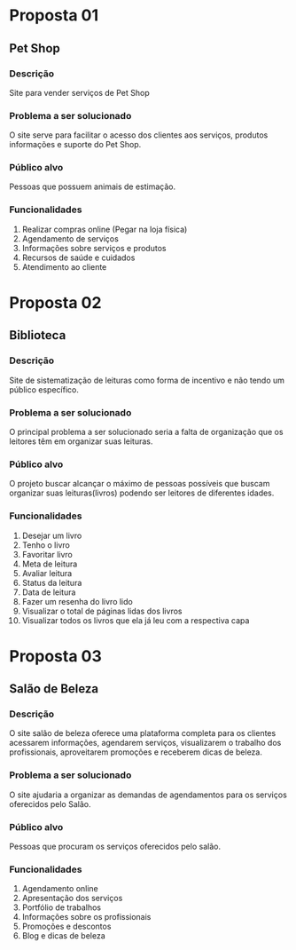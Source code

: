 # Proposta 01

## Pet Shop

### Descrição
 Site para vender serviços de Pet Shop

### Problema a ser solucionado
 O site serve para facilitar o acesso dos clientes aos serviços, 
 produtos informações e suporte do Pet Shop.

### Público alvo
 Pessoas que possuem animais de estimação.

### Funcionalidades
 1. Realizar compras online (Pegar na loja física)
 2. Agendamento de serviços
 3. Informações sobre serviços e produtos
 4. Recursos de saúde e cuidados
 5. Atendimento ao cliente

 
# Proposta 02

## Biblioteca

### Descrição
 Site de sistematização de leituras como forma de incentivo e 
 não tendo um público específico.

### Problema a ser solucionado
 O principal problema a ser solucionado seria a falta de organização 
 que os leitores têm em organizar suas leituras.

### Público alvo
 O projeto buscar alcançar o máximo de pessoas possíveis que buscam 
 organizar suas leituras(livros) podendo ser leitores de diferentes 
 idades.

### Funcionalidades
1. Desejar um livro
2. Tenho o livro
3. Favoritar livro
4. Meta de leitura 
5. Avaliar leitura
6. Status da leitura
7. Data de leitura
8. Fazer um resenha do livro lido
9. Visualizar o total de páginas lidas dos livros
10. Visualizar todos os livros que ela já leu com a respectiva capa


# Proposta 03

## Salão de Beleza

### Descrição
 O site salão de beleza oferece uma plataforma completa para os clientes 
 acessarem informações, agendarem serviços, visualizarem o trabalho dos 
 profissionais, aproveitarem promoções e receberem dicas de beleza.

### Problema a ser solucionado
 O site ajudaria a organizar as demandas de agendamentos para os serviços
 oferecidos pelo Salão.
 
### Público alvo
 Pessoas que procuram os serviços oferecidos pelo salão.

### Funcionalidades
1. Agendamento online
2. Apresentação dos serviços
3. Portfólio de trabalhos
4. Informações sobre os profissionais
5. Promoções e descontos
6. Blog e dicas de beleza